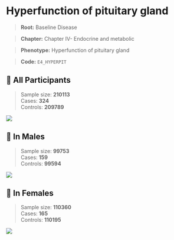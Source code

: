 # Hyperfunction of pituitary gland

> **Root:** Baseline Disease  

> **Chapter:** Chapter IV- Endocrine and metabolic  

> **Phenotype:** Hyperfunction of pituitary gland  

> **Code:** `E4_HYPERPIT`

## 🧪 All Participants  
> Sample size: **210113**  
> Cases: **324**  
> Controls: **209789**
<img src="/Disease/Figures/ALL/Incidence/E4_HYPERPIT.png"/>
<CsvTable src="/Disease_Data/ALL/Incidence/COX_E4_HYPERPIT.csv" label="🔍 View full results" />

## 👨 In Males  
> Sample size: **99753**  
> Cases: **159**  
> Controls: **99594**
<img src="/Disease/Figures/Male/Incidence/E4_HYPERPIT.png"/>
<CsvTable src="/Disease_Data/Male/Incidence/COX_E4_HYPERPIT.csv" label="🔍 View full results" />

## 👩 In Females  
> Sample size: **110360**  
> Cases: **165**  
> Controls: **110195**
<img src="/Disease/Figures/Female/Incidence/E4_HYPERPIT.png"/>
<CsvTable src="/Disease_Data/Female/Incidence/COX_E4_HYPERPIT.csv" label="🔍 View full results" />
